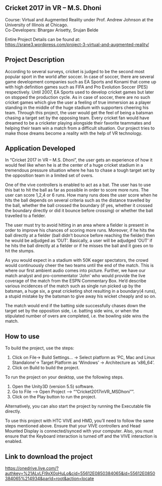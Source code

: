 ## Cricket 2017 in VR – M.S. Dhoni

Course: Virtual and Augmented Reality under Prof. Andrew Johnson at the University of Illinois at Chicago.  
Co-Developers: Bhargav Arisetty, Srujan Belde  

Entire Project Details can be found at: https://srane3.wordpress.com/project-3-virtual-and-augmented-reality/   

## Project Description

According to several surveys, cricket is judged to be the second most popular sport in the world after soccer. In case of soccer, there are several game development companies such as EA Sports and Konami that come up with high definition games such as FIFA and  Pro Evolution Soccer (PES) respectively. Until 2007, EA Sports used to develop cricket games but later on stopped the production cycle. As in case of soccer, there are no such cricket games which give the user a feeling of true immersion as a player standing in the middle of the huge stadium with supporters cheering his team. Through this project, the user would get the feel of being a batsman chasing a target set by the opposing team. Every cricket fan would have dreamed to be a cricketer playing alongside their favorite teammates and helping their team win a match from a difficult situation. Our project tries to make those dreams become a reality with the help of VR technology.      

## Application Developed  

In “Cricket 2017 in VR – M.S. Dhoni”, the user gets an experience of how it would feel like when he is at the center of a huge cricket stadium in a tremendous pressure situation where he has to chase a tough target set by the opposition team in a limited set of overs.  

One of the vive controllers is enabled to act as a bat. The user has to use this bat to hit the ball as far as possible in order to score more runs. The user can score 1,2,4 or 6 runs. How many runs does the user score when he hits the ball depends on several criteria such as the distance travelled by the ball, whether the ball crossed the boundary (if yes, whether it crossed the boundary directly or did it bounce before crossing) or whether the ball travelled to a fielder.  

The user must try to avoid hitting in an area where a fielder is present in order to improve his chances of scoring more runs. Moreover, if he hits the ball directly at a fielder (ball didn’t bounce before reaching the fielder) then he would be adjudged as ‘OUT’. Basically, a user will be adjudged ‘OUT’ if he hits the ball directly at a fielder or if he misses the ball and it goes on to hit the stumps.  

As you would expect in a stadium with 50K eager spectators, the crowd would continuously cheer the two teams until the end of the match. This is where our first ambient audio comes into picture. Further, we have our match analyst and pro-commentator ‘John’ who would provide the live coverage of the match from the ESPN Commentary Box. He’d describe various incidences of the match such as single run picked up by the batsman, a huge six, a great cricketing shot resulting in a boundary(4 runs), a stupid mistake by the batsman to give away his wicket cheaply and so on.  

The match would end if the batting side successfully chases down the target set by the opposition side, i.e. batting side wins, or when the stipulated number of overs are completed, i.e. the bowling side wins the match.    

## How to use 

To build the project, use the steps:  

1. Click on File-> Build Settings… -> Select platform as ‘PC, Mac and Linux Standalone’-> Target Platform as ‘Windows’ -> Architecture as ‘x86_64’.  
2. Click on Build to build the project.  

To run the project on your desktop, use the following steps.  

1. Open the Unity3D (version 5.5) software.  
2. Go to File –> Open Project –> ““Cricket2017inVR_MSDhoni””.    
3. Click on the Play button to run the project.  

Alternatively, you can also start the project by running the Executable file directly.  

To use this project with HTC VIVE and HMD, you’ll need to follow the same steps mentioned above. Ensure that your VIVE controllers and Head Mounted Display is connected/synced with your computer. Also, you must ensure that the Keyboard interaction is turned off and the VIVE interaction is enabled.    

## Link to download the project

https://onedrive.live.com/?authkey=%21ALvLFl9xX0oHuLo&cid=55612E0850384065&id=55612E0850384065%214934&parId=root&action=locate
